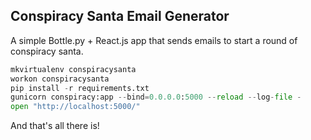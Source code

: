 ## Conspiracy Santa Email Generator

A simple Bottle.py + React.js app that sends emails to start a round of conspiracy santa.

```python
mkvirtualenv conspiracysanta
workon conspiracysanta
pip install -r requirements.txt
gunicorn conspiracy:app --bind=0.0.0.0:5000 --reload --log-file -
open "http://localhost:5000/"
```

And that's all there is!
